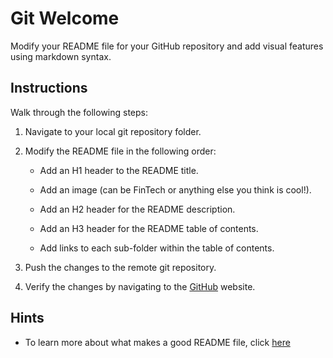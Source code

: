 # Git Welcome

Modify your README file for your GitHub repository and add visual features using markdown syntax.

## Instructions

Walk through the following steps:

1. Navigate to your local git repository folder.

2. Modify the README file in the following order:

    * Add an H1 header to the README title.

    * Add an image (can be FinTech or anything else you think is cool!).

    * Add an H2 header for the README description.

    * Add an H3 header for the README table of contents.

    * Add links to each sub-folder within the table of contents.

3. Push the changes to the remote git repository.

4. Verify the changes by navigating to the [GitHub](https://github.com/) website.

## Hints

* To learn more about what makes a good README file, click [here](https://gist.github.com/PurpleBooth/109311bb0361f32d87a2)